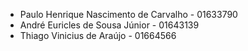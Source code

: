 * Paulo Henrique Nascimento de Carvalho - 01633790
* André Euricles de Sousa Júnior - 01643139
* Thiago Vinicius de Araújo - 01664566
